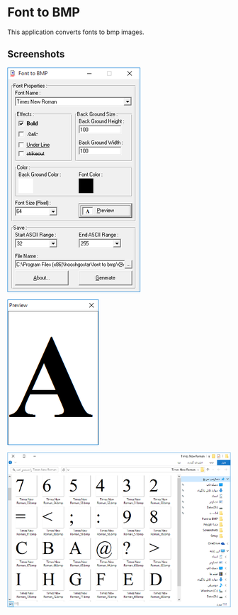 # Font to BMP
This application converts fonts to bmp images.

## Screenshots
![Alt text](/Screenshots/1.png?raw=true "Screenshot 1")

![Alt text](/Screenshots/2.png?raw=true "Screenshot 2")

![Alt text](/Screenshots/3.png?raw=true "Screenshot 3")
